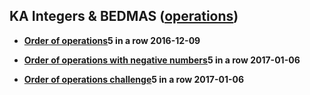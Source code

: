 ## KA **Integers & BEDMAS \(**[**operations**](https://www.khanacademy.org/coach/reports/exercises?dateRange=30&classList=5653164804014080&condition=all&mission=math&search=operations&detail=ag5zfmtoYW4tYWNhZGVteXJUCxIIVXNlckRhdGEiRnVzZXJfaWRfa2V5X2h0dHA6Ly9pZC5raGFuYWNhZGVteS5vcmcvYzM1Mjg1ZjU0MDk5NDU2Y2IxYTgxOTY5NzI2NmJhYTMM)**\)**

* [**Order of operations**](https://www.khanacademy.org/math/pre-algebra/pre-algebra-arith-prop/pre-algebra-order-of-operations/e/order_of_operations_2)**5 in a row 2016-12-09**

* [**Order of operations with negative numbers**](https://www.khanacademy.org/math/algebra-basics/basic-alg-foundations/alg-basics-order-of-operations/e/order_of_operations)**5 in a row 2017-01-06**

* [**Order of operations challenge**](https://www.khanacademy.org/math/cc-sixth-grade-math/cc-6th-arithmetic-operations/cc-6th-order-of-operations/e/evaluating-numerical-expressions-with-exponents)**5 in a row 2017-01-06**




